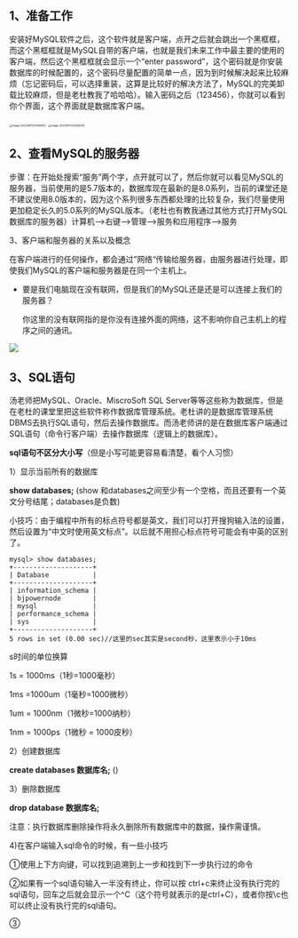 ## 1、准备工作

安装好MySQL软件之后，这个软件就是客户端，点开之后就会跳出一个黑框框，而这个黑框框就是MySQL自带的客户端，也就是我们未来工作中最主要的使用的客户端，然后这个黑框框就会显示一个“enter password”，这个密码就是你安装数据库的时候配置的，这个密码尽量配置的简单一点，因为到时候解决起来比较麻烦（忘记密码后，可以选择重装，这算是比较好的解决方法了，MySQL的完美卸载比较麻烦，但是老杜教我了哈哈哈）。输入密码之后（123456），你就可以看到你个界面，这个界面就是数据库客户端。

<img src="C:\Users\14214\AppData\Roaming\Typora\typora-user-images\image-20230811123456855.png" alt="image-20230811123456855" style="zoom: 33%;" />

<img src="C:\Users\14214\AppData\Roaming\Typora\typora-user-images\image-20230811123658546.png" alt="image-20230811123658546" style="zoom:33%;" />

## 2、查看MySQL的服务器

步骤：在开始处搜索“服务”两个字，点开就可以了，然后你就可以看见MySQL的服务器，当前使用的是5.7版本的，数据库现在最新的是8.0系列，当前的课堂还是不建议使用8.0版本的，因为这个系列很多东西都处理的比较复杂，我们尽量使用更加稳定长久的5.0系列的MySQL版本。（老杜也有教我通过其他方式打开MySQL数据库的服务器）计算机-->右键-->管理-->服务和应用程序-->服务

3、客户端和服务器的关系以及概念

在客户端进行的任何操作，都会通过”网络“传输给服务器，由服务器进行处理，即使我们MySQL的客户端和服务器是在同一个主机上。

- 要是我们电脑现在没有联网，但是我们的MySQL还是还是可以连接上我们的服务器？

  你这里的没有联网指的是你没有连接外面的网络，这不影响你自己主机上的程序之间的通讯。

<img src="C:\Users\14214\Pictures\图片笔记\MySQL\引入MySQL数据库.png"  />

## 3、SQL语句

汤老师把MySQL、Oracle、MiscroSoft SQL Server等等这些称为数据库，但是在老杜的课堂里把这些软件称作数据库管理系统。老杜讲的是数据库管理系统DBMS去执行SQL语句，然后去操作数据库。而汤老师讲的是在数据库客户端通过SQL语句（命令行客户端）去操作数据库（逻辑上的数据库）。

**sql语句不区分大小写**（但是小写可能更容易看清楚，看个人习惯）

1）显示当前所有的数据库

**show databases;**   (show 和databases之间至少有一个空格，而且还要有一个英文分号结尾；databases是负数)

小技巧：由于编程中所有的标点符号都是英文，我们可以打开搜狗输入法的设置，然后设置为“中文时使用英文标点”。以后就不用担心标点符号可能会有中英的区别了。

```
mysql> show databases;
+--------------------+
| Database           |
+--------------------+
| information_schema |
| bjpowernode        |
| mysql              |
| performance_schema |
| sys                |
+--------------------+
5 rows in set (0.00 sec)//这里的sec其实是second秒，这里表示小于10ms
```

s时间的单位换算

1s = 1000ms（1秒=1000毫秒）

1ms =1000um（1毫秒=1000微秒）

1um = 1000nm（1微秒=1000纳秒）

1nm = 1000ps（1微秒 = 1000皮秒）



2）创建数据库

**create databases 数据库名;**  ()

3）删除数据库

**drop database 数据库名;**  

注意：执行数据库删除操作将永久删除所有数据库中的数据，操作需谨慎。

4)在客户端输入sql命令的时候，有一些小技巧

①使用上下方向键，可以找到追溯到上一步和找到下一步执行过的命令

②如果有一个sql语句输入一半没有终止，你可以按 ctrl+c来终止没有执行完的sql语句，回车之后就会显示一个^C（这个符号就表示的是ctrl+C），或者你按\c也可以终止没有执行完的sql语句。

③